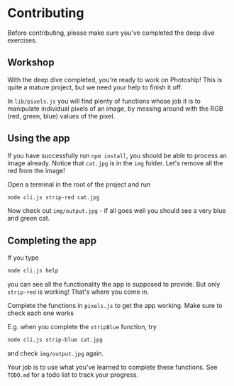 # Contributing

Before contributing, please make sure you've completed the deep dive exercises.

## Workshop

With the deep dive completed, you're ready to work on Photoship! This is quite a
mature project, but we need your help to finish it off.

In `lib/pixels.js` you will find plenty of functions whose job it is to
manipulate individual pixels of an image, by messing around with the RGB (red,
green, blue) values of the pixel.

## Using the app

If you have successfully run `npm install`, you should be able to process an
image already. Notice that `cat.jpg` is in the `img` folder. Let's remove all
the red from the image!

Open a terminal in the root of the project and run

```bash
node cli.js strip-red cat.jpg
```

Now check out `img/output.jpg` - if all goes well you should see a very blue and
green cat.

## Completing the app

If you type

```bash
node cli.js help
```

you can see all the functionality the app is supposed to provide. But only
`strip-red` is working! That's where you come in.

Complete the functions in `pixels.js` to get the app working. Make sure to check
each one works

E.g. when you complete the `stripBlue` function, try

```bash
node cli.js strip-blue cat.jpg
```

and check `img/output.jpg` again.

Your job is to use what you've learned to complete these functions. See
`TODO.md` for a todo list to track your progress.
